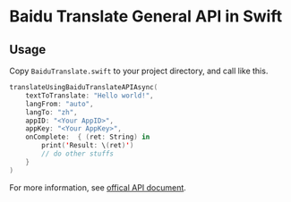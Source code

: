 # Baidu Translate General API in Swift

## Usage

Copy `BaiduTranslate.swift` to your project directory, and call like this.

```swift
translateUsingBaiduTranslateAPIAsync(
    textToTranslate: "Hello world!", 
    langFrom: "auto", 
    langTo: "zh", 
    appID: "<Your AppID>", 
    appKey: "<Your AppKey>",
    onComplete:  { (ret: String) in 
        print('Result: \(ret)')
        // do other stuffs
    }
)
```

For more information, see [offical API document](https://fanyi-api.baidu.com/doc/21).